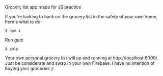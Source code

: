 Grocery list app made for JS practice

If you're looking to hack on the grocery list in the safety of your own home, here's what to do:
```
$ npm i
```
Run gulp
```
$ gulp
```
Your own personal grocery list will up and running at http://localhost:8000/.
Just be considerate and swap in your own Firebase. I have no intention of buying your groceries ;)
